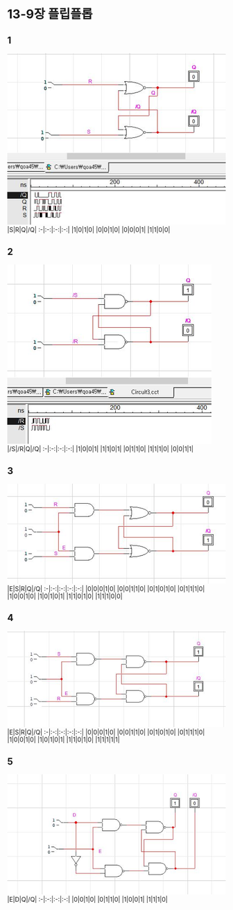 # 13-9장 플립플롭
## 1
![1](/img13-9/1.JPG)
|S|R|Q|/Q|
:-|:-:|:-:|:-:|
|1|0|1|0|
|0|0|1|0|
|0|0|0|1|
|1|1|0|0|

## 2
![1](/img13-9/2.JPG)
|/S|/R|Q|/Q|
:-|:-:|:-:|:-:|
|1|0|0|1|
|1|1|0|1|
|0|1|1|0|
|1|1|1|0|
|0|0|1|1|

## 3
![1](/img13-9/3.JPG)
|E|S|R|Q|/Q|
:-|:-:|:-:|:-:|:-:|
|0|0|0|1|0|
|0|0|1|1|0|
|0|1|0|1|0|
|0|1|1|1|0|
|1|0|0|1|0|
|1|0|1|0|1|
|1|1|0|1|0|
|1|1|1|0|0|

## 4
![1](/img13-9/4.JPG)
|E|S|R|Q|/Q|
:-|:-:|:-:|:-:|:-:|
|0|0|0|1|0|
|0|0|1|1|0|
|0|1|0|1|0|
|0|1|1|1|0|
|1|0|0|1|0|
|1|0|1|0|1|
|1|1|0|1|0|
|1|1|1|1|1|

## 5
![1](/img13-9/5.JPG)
|E|D|Q|/Q|
:-|:-:|:-:|:-:|
|0|0|1|0|
|0|1|1|0|
|1|0|0|1|
|1|1|1|0|

